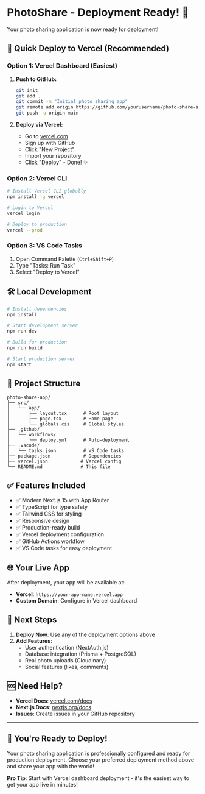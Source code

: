 # PhotoShare - Deployment Ready! 🚀

Your photo sharing application is now ready for deployment!

## 🎯 Quick Deploy to Vercel (Recommended)

### Option 1: Vercel Dashboard (Easiest)
1. **Push to GitHub:**
   ```bash
   git init
   git add .
   git commit -m "Initial photo sharing app"
   git remote add origin https://github.com/yourusername/photo-share-app.git
   git push -u origin main
   ```

2. **Deploy via Vercel:**
   - Go to [vercel.com](https://vercel.com)
   - Sign up with GitHub
   - Click "New Project"
   - Import your repository
   - Click "Deploy" - Done! ✨

### Option 2: Vercel CLI
```bash
# Install Vercel CLI globally
npm install -g vercel

# Login to Vercel
vercel login

# Deploy to production
vercel --prod
```

### Option 3: VS Code Tasks
1. Open Command Palette (`Ctrl+Shift+P`)
2. Type "Tasks: Run Task"
3. Select "Deploy to Vercel"

## 🛠️ Local Development

```bash
# Install dependencies
npm install

# Start development server
npm run dev

# Build for production
npm run build

# Start production server
npm start
```

## 📂 Project Structure

```
photo-share-app/
├── src/
│   └── app/
│       ├── layout.tsx      # Root layout
│       ├── page.tsx        # Home page
│       └── globals.css     # Global styles
├── .github/
│   └── workflows/
│       └── deploy.yml      # Auto-deployment
├── .vscode/
│   └── tasks.json          # VS Code tasks
├── package.json            # Dependencies
├── vercel.json            # Vercel config
└── README.md              # This file
```

## ✅ Features Included

- ✅ Modern Next.js 15 with App Router
- ✅ TypeScript for type safety
- ✅ Tailwind CSS for styling
- ✅ Responsive design
- ✅ Production-ready build
- ✅ Vercel deployment configuration
- ✅ GitHub Actions workflow
- ✅ VS Code tasks for easy deployment

## 🌐 Your Live App

After deployment, your app will be available at:
- **Vercel**: `https://your-app-name.vercel.app`
- **Custom Domain**: Configure in Vercel dashboard

## 🔮 Next Steps

1. **Deploy Now**: Use any of the deployment options above
2. **Add Features**: 
   - User authentication (NextAuth.js)
   - Database integration (Prisma + PostgreSQL)
   - Real photo uploads (Cloudinary)
   - Social features (likes, comments)

## 🆘 Need Help?

- **Vercel Docs**: [vercel.com/docs](https://vercel.com/docs)
- **Next.js Docs**: [nextjs.org/docs](https://nextjs.org/docs)
- **Issues**: Create issues in your GitHub repository

---

## 🎉 You're Ready to Deploy!

Your photo sharing application is professionally configured and ready for production deployment. Choose your preferred deployment method above and share your app with the world! 

**Pro Tip**: Start with Vercel dashboard deployment - it's the easiest way to get your app live in minutes!
